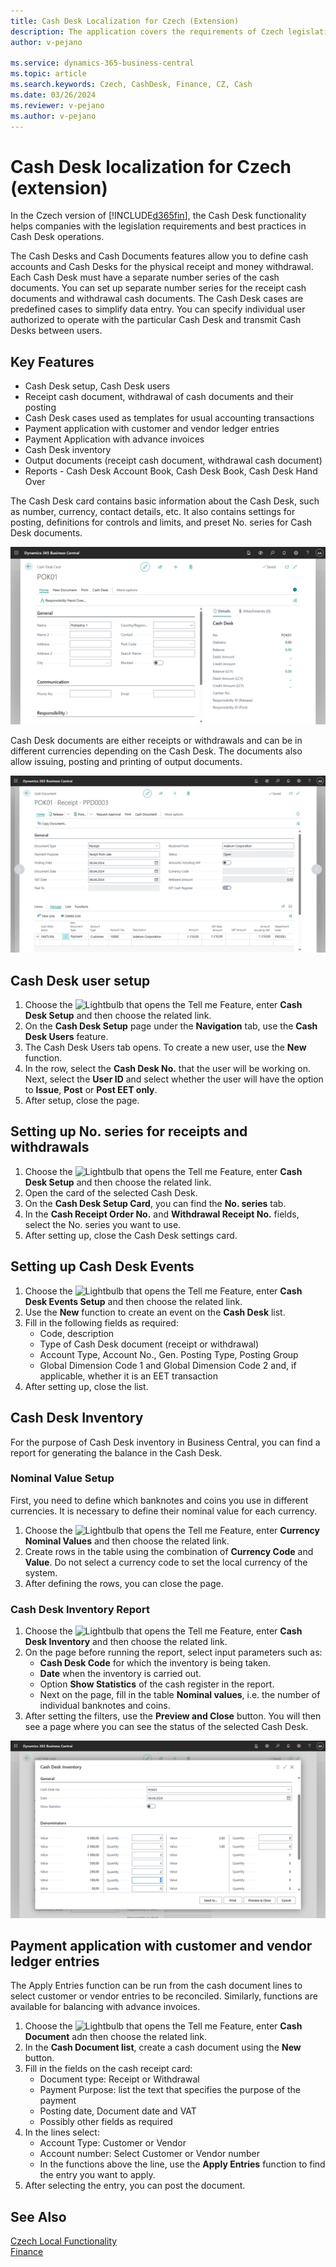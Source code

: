 ```yaml
---
title: Cash Desk Localization for Czech (Extension)  
description: The application covers the requirements of Czech legislation and best practices for Microsoft Dynamics 365 Business Central in the field of cash registers.
author: v-pejano

ms.service: dynamics-365-business-central
ms.topic: article
ms.search.keywords: Czech, CashDesk, Finance, CZ, Cash
ms.date: 03/26/2024
ms.reviewer: v-pejano
ms.author: v-pejano
---
```


# Cash Desk localization for Czech (extension)

In the Czech version of [!INCLUDE[d365fin](../../includes/d365fin_md.md)], the Cash Desk functionality helps companies with the legislation requirements and best practices in Cash Desk operations.

The Cash Desks and Cash Documents features allow you to define cash accounts and Cash Desks for the physical receipt and money withdrawal. Each Cash Desk must have a separate number series of the cash documents. You can set up separate number series for the receipt cash documents and withdrawal cash documents. The Cash Desk cases are predefined cases to simplify data entry. You can specify individual user authorized to operate with the particular Cash Desk and transmit Cash Desks between users.

## Key Features

- Cash Desk setup, Cash Desk users
- Receipt cash document, withdrawal of cash documents and their posting
- Cash Desk cases used as templates for usual accounting transactions
- Payment application with customer and vendor ledger entries
- Payment Application with advance invoices
- Cash Desk inventory
- Output documents (receipt cash document, withdrawal cash document)
- Reports - Cash Desk Account Book, Cash Desk Book, Cash Desk Hand Over

The Cash Desk card contains basic information about the Cash Desk, such as number, currency, contact details, etc. It also contains settings for posting, definitions for controls and limits, and preset No. series for Cash Desk documents.

![Cash Desk card](Media/cash-desk.png)

Cash Desk documents are either receipts or withdrawals and can be in different currencies depending on the Cash Desk. The documents also allow issuing, posting and printing of output documents.

![Cash Desk documents](Media/cash-desk-document.png)

## Cash Desk user setup

1. Choose the ![Lightbulb that opens the Tell me Feature](../../media/ui-search/search_small.png "Tell me what you want to do"), enter **Cash Desk Setup** and then choose the related link.
2. On the **Cash Desk Setup** page under the **Navigation** tab, use the **Cash Desk Users** feature.
3. The Cash Desk Users tab opens. To create a new user, use the **New** function.
4. In the row, select the **Cash Desk No.** that the user will be working on. Next, select the **User ID** and select whether the user will have the option to **Issue**, **Post** or **Post EET only**.
5. After setup, close the page.

## Setting up No. series for receipts and withdrawals

1. Choose the ![Lightbulb that opens the Tell me Feature](../../media/ui-search/search_small.png "Tell me what you want to do"), enter **Cash Desk Setup** and then choose the related link.
2. Open the card of the selected Cash Desk.
3. On the **Cash Desk Setup Card**, you can find the **No. series** tab.
4. In the **Cash Receipt Order No.** and **Withdrawal Receipt No.** fields, select the No. series you want to use.
5. After setting up, close the Cash Desk settings card.

## Setting up Cash Desk Events

1. Choose the ![Lightbulb that opens the Tell me Feature](../../media/ui-search/search_small.png "Tell me what you want to do"), enter **Cash Desk Events Setup** and then choose the related link.
2. Use the **New** function to create an event on the **Cash Desk** list.
3. Fill in the following fields as required:
    - Code, description
    - Type of Cash Desk document (receipt or withdrawal)
    - Account Type, Account No., Gen. Posting Type, Posting Group
    - Global Dimension Code 1 and Global Dimension Code 2 and, if applicable, whether it is an EET transaction
4. After setting up, close the list.

## Cash Desk Inventory

For the purpose of Cash Desk inventory in Business Central, you can find a report for generating the balance in the Cash Desk.

### Nominal Value Setup

First, you need to define which banknotes and coins you use in different currencies. It is necessary to define their nominal value for each currency.

1. Choose the ![Lightbulb that opens the Tell me Feature](../../media/ui-search/search_small.png "Tell me what you want to do"), enter **Currency Nominal Values** and then choose the related link.
2. Create rows in the table using the combination of **Currency Code** and **Value**. Do not select a currency code to set the local currency of the system.
3. After defining the rows, you can close the page.

### Cash Desk Inventory Report

1. Choose the ![Lightbulb that opens the Tell me Feature](../../media/ui-search/search_small.png "Tell me what you want to do"), enter **Cash Desk Inventory** and then choose the related link.
2. On the page before running the report, select input parameters such as:
    - **Cash Desk Code** for which the inventory is being taken.
    - **Date** when the inventory is carried out.
    - Option **Show Statistics** of the cash register in the report.
    - Next on the page, fill in the table **Nominal values**, i.e. the number of individual banknotes and coins.
3. After setting the filters, use the **Preview and Close** button. You will then see a page where you can see the status of the selected Cash Desk.

![Cash Desk Inventory](Media/cash-desk-inven.png)

## Payment application with customer and vendor ledger entries

The Apply Entries function can be run from the cash document lines to select customer or vendor entries to be reconciled. Similarly, functions are available for balancing with advance invoices.

1. Choose the ![Lightbulb that opens the Tell me Feature](../../media/ui-search/search_small.png "Tell me what you want to do"), enter **Cash Document** adn then choose the related link.
2. In the **Cash Document list**, create a cash document using the **New** button.
3. Fill in the fields on the cash receipt card:
    - Document type: Receipt or Withdrawal
    - Payment Purpose: list the text that specifies the purpose of the payment
    - Posting date, Document date and VAT
    - Possibly other fields as required
4. In the lines select:
    - Account Type: Customer or Vendor
    - Account number: Select Customer or Vendor number
    - In the functions above the line, use the **Apply Entries** function to find the entry you want to apply.
5. After selecting the entry, you can post the document.

## See Also

[Czech Local Functionality](czech-local-functionality.md)  
[Finance](../../finance.md)
